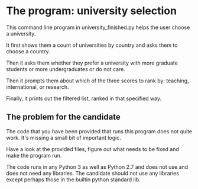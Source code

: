 # The program: university selection

This command line program in university_finished.py helps the user choose
a university.

It first shows them a count of universities by country 
and asks them to choose a country.

Then it asks them whether they prefer a university with more
graduate students or more undergraduates or do not care.

Then it prompts them about which of the three scores to rank by:
teaching, international, or research.

Finally, it prints out the filtered list, ranked in that specified way.

The problem for the candidate
--------------------------------
The code that you have been provided that runs this program does not quite work.
It's missing a small bit of important logic.

Have a look at the provided files, figure out what needs to be fixed and make 
the program run.

The code runs in any Python 3 as well as Python 2.7 and does not use and 
does not need any libraries. The candidate should not use any libraries 
except perhaps those in the builtin python standard lib.
